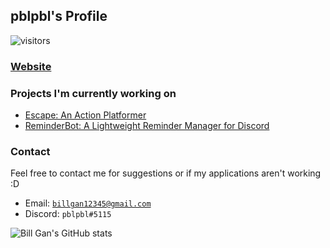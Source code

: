 ## pblpbl's Profile
![visitors](https://visitor-badge.glitch.me/badge?page_id=pblpbl1024.pblpbl1024)

### [Website](https://pblpbl1024.github.io)


### Projects I'm currently working on
* [Escape: An Action Platformer](https://github.com/pblpbl1024/escape)
* [ReminderBot: A Lightweight Reminder Manager for Discord](https://github.com/pblpbl1024/reminder-bot)

### Contact
Feel free to contact me for suggestions or if my applications aren't working :D
* Email: [`billgan12345@gmail.com`](mailto:billgan12345@gmail.com)
* Discord: `pblpbl#5115`

![Bill Gan's GitHub stats](https://github-readme-stats.vercel.app/api?username=pblpbl1024&theme=gotham)
